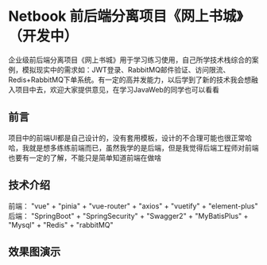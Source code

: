 # Netbook 前后端分离项目《网上书城》（开发中）
企业级前后端分离项目《网上书城》用于学习练习使用，自己所学技术栈综合的案例，模拟现实中的需求如：JWT登录、RabbitMQ邮件验证、访问限流、Redis+RabbitMQ下单系统。有一定的高并发能力，以后学到了新的技术我会想融入项目中去，欢迎大家提供意见，在学习JavaWeb的同学也可以看看
## 前言
项目中的前端UI都是自己设计的，没有套用模板，设计的不合理可能也很正常哈哈，我就是想多练练前端而已，虽然我学的是后端，但是我觉得后端工程师对前端也要有一定的了解，不能只是简单知道前端在做啥
## 技术介绍
前端： "vue" + "pinia" + "vue-router" + "axios" + "vuetify" + "element-plus"
后端： "SpringBoot" + "SpringSecurity" + "Swagger2" + "MyBatisPlus" + "Mysql" + "Redis" + "rabbitMQ"
## 效果图演示

